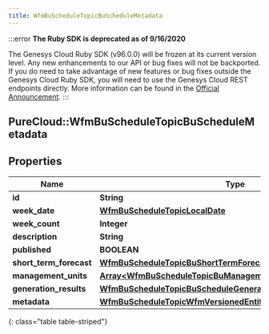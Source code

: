 ```yaml
---
title: WfmBuScheduleTopicBuScheduleMetadata
---
```


:::error
**The Ruby SDK is deprecated as of 9/16/2020**

The Genesys Cloud Ruby SDK (v96.0.0) will be frozen at its current version level. Any new enhancements to our API or bug fixes will not be backported. If you do need to take advantage of new features or bug fixes outside the Genesys Cloud Ruby SDK, you will need to use the Genesys Cloud REST endpoints directly. More information can be found in the [Official Announcement](https://developer.mypurecloud.com/forum/t/announcement-genesys-cloud-ruby-sdk-end-of-life/8850).
:::


## PureCloud::WfmBuScheduleTopicBuScheduleMetadata

## Properties

|Name | Type | Description | Notes|
|------------ | ------------- | ------------- | -------------|
| **id** | **String** |  | [optional] |
| **week_date** | [**WfmBuScheduleTopicLocalDate**](WfmBuScheduleTopicLocalDate.html) |  | [optional] |
| **week_count** | **Integer** |  | [optional] |
| **description** | **String** |  | [optional] |
| **published** | **BOOLEAN** |  | [optional] |
| **short_term_forecast** | [**WfmBuScheduleTopicBuShortTermForecastReference**](WfmBuScheduleTopicBuShortTermForecastReference.html) |  | [optional] |
| **management_units** | [**Array&lt;WfmBuScheduleTopicBuManagementUnitScheduleSummary&gt;**](WfmBuScheduleTopicBuManagementUnitScheduleSummary.html) |  | [optional] |
| **generation_results** | [**WfmBuScheduleTopicBuScheduleGenerationResultSummary**](WfmBuScheduleTopicBuScheduleGenerationResultSummary.html) |  | [optional] |
| **metadata** | [**WfmBuScheduleTopicWfmVersionedEntityMetadata**](WfmBuScheduleTopicWfmVersionedEntityMetadata.html) |  | [optional] |
{: class="table table-striped"}


